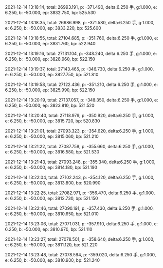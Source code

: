 2021-12-14 13:18:14, total: 26993.191, p: -371.490, delta:6.250 手, g:1.000, e: 6.250, b: -50.000, ep: 3832.750, bp: 525.530

2021-12-14 13:18:35, total: 26986.998, p: -371.580, delta:6.250 手, g:1.000, e: 6.250, b: -50.000, ep: 3833.220, bp: 525.600

2021-12-14 13:18:55, total: 27104.685, p: -351.760, delta:6.250 手, g:1.000, e: 6.250, b: -50.000, ep: 3831.760, bp: 522.940

2021-12-14 13:19:16, total: 27131.104, p: -348.240, delta:6.250 手, g:1.000, e: 6.250, b: -50.000, ep: 3828.960, bp: 522.150

2021-12-14 13:19:37, total: 27143.465, p: -346.730, delta:6.250 手, g:1.000, e: 6.250, b: -50.000, ep: 3827.750, bp: 521.810

2021-12-14 13:19:58, total: 27122.436, p: -351.210, delta:6.250 手, g:1.000, e: 6.250, b: -50.000, ep: 3825.990, bp: 522.150

2021-12-14 13:20:19, total: 27137.057, p: -348.350, delta:6.250 手, g:1.000, e: 6.250, b: -50.000, ep: 3823.810, bp: 521.520

2021-12-14 13:20:40, total: 27118.979, p: -350.920, delta:6.250 手, g:1.000, e: 6.250, b: -50.000, ep: 3815.720, bp: 520.830

2021-12-14 13:21:01, total: 27093.323, p: -354.620, delta:6.250 手, g:1.000, e: 6.250, b: -50.000, ep: 3815.060, bp: 521.210

2021-12-14 13:21:22, total: 27087.758, p: -355.660, delta:6.250 手, g:1.000, e: 6.250, b: -50.000, ep: 3816.580, bp: 521.530

2021-12-14 13:21:43, total: 27093.248, p: -355.340, delta:6.250 手, g:1.000, e: 6.250, b: -50.000, ep: 3814.180, bp: 521.190

2021-12-14 13:22:04, total: 27102.243, p: -354.120, delta:6.250 手, g:1.000, e: 6.250, b: -50.000, ep: 3813.800, bp: 520.990

2021-12-14 13:22:25, total: 27082.971, p: -356.470, delta:6.250 手, g:1.000, e: 6.250, b: -50.000, ep: 3812.730, bp: 521.150

2021-12-14 13:22:46, total: 27090.191, p: -357.430, delta:6.250 手, g:1.000, e: 6.250, b: -50.000, ep: 3810.650, bp: 521.010

2021-12-14 13:23:06, total: 27071.031, p: -357.910, delta:6.250 手, g:1.000, e: 6.250, b: -50.000, ep: 3810.970, bp: 521.110

2021-12-14 13:23:27, total: 27078.501, p: -358.640, delta:6.250 手, g:1.000, e: 6.250, b: -50.000, ep: 3811.120, bp: 521.220

2021-12-14 13:23:48, total: 27078.584, p: -359.020, delta:6.250 手, g:1.000, e: 6.250, b: -50.000, ep: 3810.900, bp: 521.240